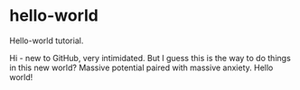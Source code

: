 # hello-world
Hello-world tutorial.

Hi - new to GitHub, very intimidated. But I guess this is the way to do things in this new world? Massive potential paired with massive anxiety. Hello world!
